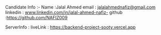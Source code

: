 Candidate Info :-
Name :Jalal Ahmed
email : jalalahmednafiz@gmail.com
linkedin : www.linkedin.com/in/jalal-ahmed-nafiz-
github :https://github.com/NAFIZ009

ServerInfo :
liveLink : https://backend-project-sooty.vercel.app